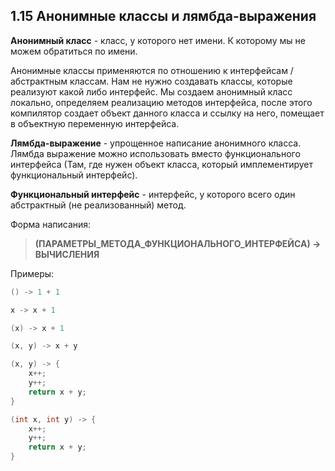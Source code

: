 ## 1.15 Анонимные классы и лямбда-выражения

**Анонимный класс** - класс, у которого нет имени. К которому мы не можем обратиться по имени.

Анонимные классы применяются по отношению к интерфейсам / абстрактным классам. Нам не нужно создавать классы, которые реализуют какой либо интерфейс. Мы создаем анонимный класс локально, определяем реализацию методов интерфейса, после этого компилятор создает объект данного класса и ссылку на него, помещает в объектную переменную интерфейса.


**Лямбда-выражение** - упрощенное написание анонимного класса. Лямбда выражение можно использовать вместо функционального интерфейса (Там, где нужен объект класса, который имплементирует функциональный интерфейс).

**Функциональный интерфейс** - интерфейс, у которого всего один абстрактный (не реализованный) метод.

Форма написания:

> **(ПАРАМЕТРЫ_МЕТОДА_ФУНКЦИОНАЛЬНОГО_ИНТЕРФЕЙСА) -> ВЫЧИСЛЕНИЯ**

Примеры:
```JAVA
() -> 1 + 1

x -> x + 1

(x) -> x + 1

(x, y) -> x + y

(x, y) -> {
    x++;
    y++;
    return x + y;
}

(int x, int y) -> {
    x++;
    y++;
    return x + y;
}
```